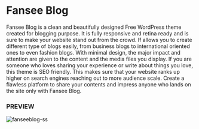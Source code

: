 # Fansee Blog 

Fansee Blog is a clean and beautifully designed Free WordPress theme created for blogging purpose.
It is fully responsive and retina ready and is sure to make your website stand out from the crowd.
If allows you to create different type of blogs easily, from business blogs to international oriented ones to even fashion blogs.
With minimal design, the major impact and attention are given to the content and the media files you display.
If you are someone who loves sharing your experience or write about things you love, this theme is SEO friendly.
This makes sure that your website ranks up higher on search engines reaching out to more audience scale.
Create a flawless platform to share your contents and impress anyone who lands on the site only with Fansee Blog.

### PREVIEW
![fanseeblog-ss](https://user-images.githubusercontent.com/64481312/146499815-c40075b7-f26c-425e-b9ce-f0e31a7d6717.png)


